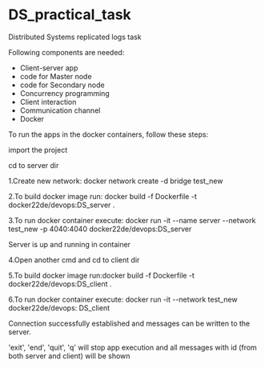 # DS_practical_task
 Distributed Systems replicated logs task


Following components are needed:
- Client-server app
- code for Master node
- code for Secondary node
- Concurrency programming
- Client interaction
- Communication channel  
- Docker


To run the apps in the docker containers, follow these steps:

import the project

cd to server dir

1.Create new network: docker network create -d bridge test_new

2.To build docker image run: docker build -f Dockerfile -t docker22de/devops:DS_server .

3.To run docker container execute: docker run -it --name server --network test_new -p 4040:4040 docker22de/devops:DS_server

Server is up and running in container

4.Open another cmd and cd to client dir

5.To build docker image run:docker build -f Dockerfile -t docker22de/devops:DS_client .

6.To run docker container execute: docker run -it --network test_new docker22de/devops:
DS_client

Connection successfully established and messages can be written to the server.

'exit', 'end', 'quit', 'q' will stop app execution and all messages with id (from both server and client) will be shown
